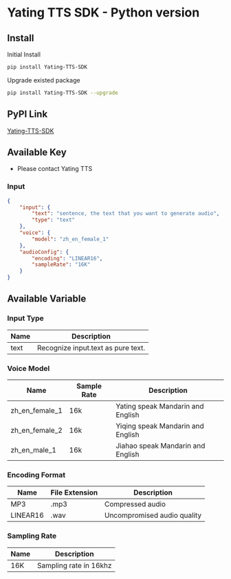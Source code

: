 # Yating TTS SDK - Python version

## Install

Initial Install

```bash
pip install Yating-TTS-SDK
```

Upgrade existed package

```bash
pip install Yating-TTS-SDK --upgrade
```

## PyPI Link

[Yating-TTS-SDK](https://pypi.org/project/Yating-TTS-SDK/)

## Available Key

- Please contact Yating TTS

### Input

```JSON
{
    "input": {
        "text": "sentence, the text that you want to generate audio",
        "type": "text"
    },
    "voice": {
        "model": "zh_en_female_1"
    },
    "audioConfig": {
        "encoding": "LINEAR16",
        "sampleRate": "16K"
    }
}
```

## Available Variable

### Input Type

| Name | Description                        |
| ---- | ---------------------------------- |
| text | Recognize input.text as pure text. |

### Voice Model

| Name           | Sample Rate | Description                       |
| -------------- | ----------- | --------------------------------- |
| zh_en_female_1 | 16k         | Yating speak Mandarin and English |
| zh_en_female_2 | 16k         | Yiqing speak Mandarin and English |
| zh_en_male_1   | 16k         | Jiahao speak Mandarin and English |

### Encoding Format

| Name     | File Extension | Description                 |
| -------- | -------------- | --------------------------- |
| MP3      | .mp3           | Compressed audio            |
| LINEAR16 | .wav           | Uncompromised audio quality |

### Sampling Rate

| Name | Description            |
| ---- | ---------------------- |
| 16K  | Sampling rate in 16khz |
